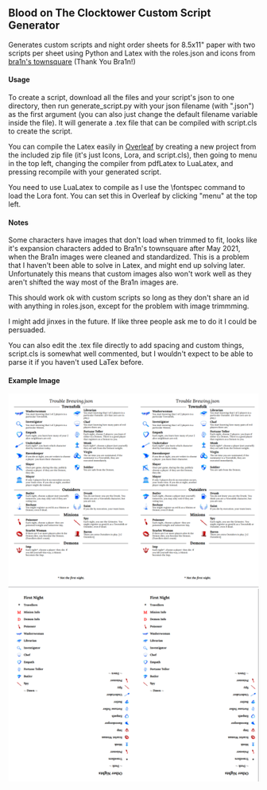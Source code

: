 ## Blood on The Clocktower Custom Script Generator

Generates custom scripts and night order sheets for 8.5x11" paper with two scripts per sheet using Python and Latex with the roles.json and icons from [bra1n's townsquare](https://github.com/bra1n/townsquare) (Thank You Bra1n!)

#### Usage

To create a script, download all the files and your script's json to one directory,  then run generate_script.py with your json filename (with ".json") as the first argument (you can also just change the default filename variable inside the file). It will generate a .tex file that can be compiled with script.cls to create the script.

You can compile the Latex easily in [Overleaf](overleaf.com) by creating a new project from the included zip file (it's just Icons, Lora, and script.cls), then going to menu in the top left, changing the compiler from pdfLatex to LuaLatex, and pressing recompile with your generated script.

You need to use LuaLatex to compile as I use the \fontspec command to load the Lora font. You can set this in Overleaf by clicking "menu" at the top left.

#### Notes

Some characters have images that don't load when trimmed to fit, looks like it's expansion characters added to Bra1n's townsquare after May 2021, when the Bra1n images were cleaned and standardized. This is a problem that I haven't been able to solve in Latex, and might end up solving later. Unfortunately this means that custom images also won't work well as they aren't shifted the way most of the Bra1n images are.

This should work ok with custom scripts so long as they don't share an id with anything in roles.json, except for the problem with image trimmming.

I might add jinxes in the future. If like three people ask me to do it I could be persuaded.

You can also edit the .tex file directly to add spacing and custom things, script.cls is somewhat well commented, but I wouldn't expect to be able to parse it if you haven't used LaTex before.

#### Example Image

![Trouble Brewing Example](https://github.com/LectronPusher/botc-custom-script-generator/blob/main/Trouble%20Brewing%20front.png?raw=true)
![Trouble Brewing Example](https://github.com/LectronPusher/botc-custom-script-generator/blob/main/Trouble%20Brewing%20back.png?raw=true)
